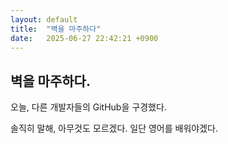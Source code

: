 ```yaml
---
layout: default
title:  "벽을 마주하다"
date:   2025-06-27 22:42:21 +0900
---
```


## 벽을 마주하다.

오늘, 다른 개발자들의 GitHub을 구경했다.

솔직히 말해, 아무것도 모르겠다. 일단 영어를 배워야겠다.
